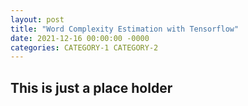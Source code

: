 ```yaml
---
layout: post
title: "Word Complexity Estimation with Tensorflow"
date: 2021-12-16 00:00:00 -0000
categories: CATEGORY-1 CATEGORY-2
---
```

## This is just a place holder

